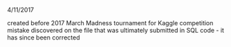 4/11/2017

created before 2017 March Madness tournament for Kaggle competition
mistake discovered on the file that was ultimately submitted in SQL code - it has since been corrected
